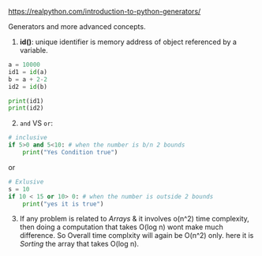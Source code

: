 https://realpython.com/introduction-to-python-generators/


Generators and more advanced concepts.

1. **id()**: unique identifier is memory address of object referenced by a variable. 
```python
a = 10000
id1 = id(a)
b = a + 2-2
id2 = id(b)

print(id1)
print(id2)
```

2. `and` VS `or`:
```python
# inclusive
if 5>0 and 5<10: # when the number is b/n 2 bounds
    print("Yes Condition true")
```
or 
```python
# Exlusive
s = 10
if 10 < 15 or 10> 0: # when the number is outside 2 bounds
    print("yes it is true")
```

3. If any problem is related to *Arrays* & it involves o(n^2) time complexity, then doing a computation that takes O(log n) wont make much difference. So Overall time complxity will again be O(n^2) only. here it is *Sorting* the array that takes O(log n). 